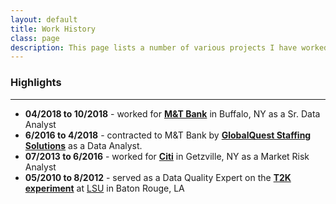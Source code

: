 ```yaml
---
layout: default
title: Work History
class: page
description: This page lists a number of various projects I have worked on. Some feature the documented results and others focus on the coding to obtain said results.
---
```


### Highlights

---

* **04/2018 to 10/2018** - worked for **[M&T Bank](<https://www.mtb.com/home-page>)** in Buffalo, NY as a Sr. Data Analyst
* **6/2016 to 4/2018** - contracted to M&T Bank by **[GlobalQuest Staffing Solutions](<https://www.gqstaffing.com/>)** as a Data Analyst.
* **07/2013 to 6/2016** - worked for **[Citi](https://online.citi.com/US/login.do)** in Getzville, NY as a Market Risk Analyst
* **05/2010 to 8/2012** - served as a Data Quality Expert on the **[T2K experiment](http://t2k-experiment.org/)** at [LSU](https://lsu.edu/) in Baton Rouge, LA

